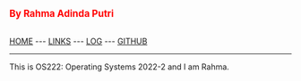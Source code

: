 ---
---
<span style="color:red; font-weight:bold; font-size:larger;">By Rahma Adinda Putri</span>
<br><br>

[HOME](https://rahmaadnda.github.io/os222/) --- 
[LINKS](https://rahmaadnda.github.io/os222/LINKS/) --- 
[LOG](https://rahmaadnda.github.io/os222/TXT/mylog.txt) --- 
[GITHUB](https://github.com/rahmaadnda)
<br>
<hr>
This is OS222: Operating Systems 2022-2 and I am Rahma.
<br><br>
